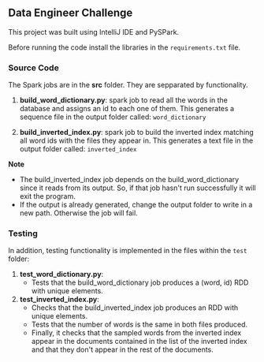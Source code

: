 ## Data Engineer Challenge

This project was built using IntelliJ IDE and PySPark.

Before running the code install the libraries in the `requirements.txt` file.

### Source Code
The Spark jobs are in the **src** folder. They are sepparated by functionality.

1. **build_word_dictionary.py**: spark job to read all the words in the database and assigns an id to each one of them.
   This generates a sequence file in the output folder called: `word_dictionary`

2. **build_inverted_index.py**: spark job to build the inverted index matching all word ids with the files they appear in.
   This generates a text file in the output folder called: `inverted_index`
   
**Note** 
- The build_inverted_index job depends on the build_word_dictionary since it reads from its output. So, if that job hasn't run successfully it will exit the program.
- If the output is already generated, change the output folder to write in a new path. Otherwise the job will fail.

### Testing
In addition, testing functionality is implemented in the files within the `test` folder:

1. **test_word_dictionary.py**: 
   - Tests that the build_word_dictionary job produces a (word, id) RDD with unique elements.
2. **test_inverted_index.py**: 
   - Checks that the build_inverted_index job produces an RDD with unique elements.
   - Tests that the number of words is the same in both files produced.
   - Finally, it checks that the sampled words from the inverted index appear in the documents contained in the list of the inverted index and that they don't appear in the rest of the documents.
